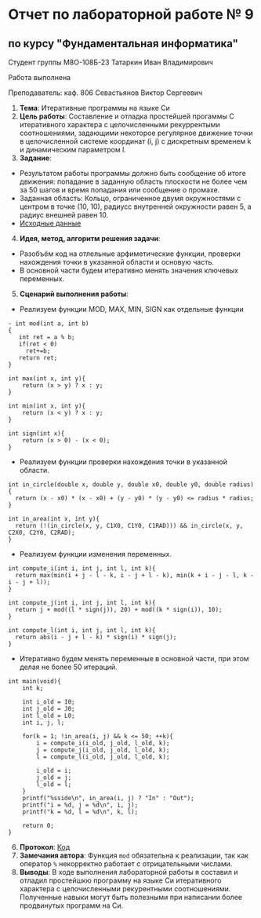 # Отчет по лабораторной работе № 9
## по курсу "Фундаментальная информатика"

Студент группы М8О-108Б-23 Татаркин Иван Владимирович

Работа выполнена 

Преподаватель: каф. 806 Севастьянов Виктор Сергеевич

1. **Тема**: Итеративные программы на языке Си
2. **Цель работы**: Составление и отладка простейшей прогаммы С итеративного характера с целочисленными рекуррентыми соотношениями, задающими некоторое регулярное движение точки в целочисленной системе координат (i, j) с дискретным временем k и динамическим параметром l.
3. **Задание**:
- Результатом работы программы должно быть сообщение об итоге движения: попадание в заданную область плоскости не более чем за 50 шагов и время попадания или сообщение о промахе.
- Заданная область: Кольцо, ограниченное двумя окружностями с центром в точке (10, 10), радиусс внутренней окружности равен 5, а радиус внешней равен 10.
- [Исходные данные](/9_Lab/Task.png)
4. **Идея, метод, алгоритм решения задачи**:
- Разобъём код на отлельные арфиметические функции, проверки нахождения точки в указанной области и основую часть.
- В основной части будем итеративно менять значения ключевых переменных.
5. **Сценарий выполнения работы**:
- Реализуем функции MOD, MAX, MIN, SIGN как отдельные функции
```
- int mod(int a, int b)
{  
   int ret = a % b;
   if(ret < 0)
     ret+=b;
   return ret;
}

int max(int x, int y){
    return (x > y) ? x : y;
}

int min(int x, int y){
    return (x < y) ? x : y;
}

int sign(int x){
    return (x > 0) - (x < 0);
}
```
- Реализуем функции проверки нахождения точки в указанной области.
```
int in_circle(double x, double y, double x0, double y0, double radius){
  return (x - x0) * (x - x0) + (y - y0) * (y - y0) <= radius * radius;
}

int in_area(int x, int y){
  return (!(in_circle(x, y, C1X0, C1Y0, C1RAD))) && in_circle(x, y, C2X0, C2Y0, C2RAD);
}
```
- Реализуем функции изменения переменных.
```
int compute_i(int i, int j, int l, int k){
  return max(min(i + j - l - k, i - j + l - k), min(k + i - j - l, k - i - j + l));
}

int compute_j(int i, int j, int l, int k){
  return j + mod((l * sign(j)), 20) + mod((k * sign(i)), 10);
}

int compute_l(int i, int j, int l, int k){
  return abs(i - j + l - k) * sign(i) * sign(j);
}

```
- Итеративно будем менять переменные в основной части, при этом делая не более 50 итераций.
```
int main(void){
    int k;

    int i_old = I0;
    int j_old = J0;
    int l_old = L0;
    int i, j, l;

    for(k = 1; !in_area(i, j) && k <= 50; ++k){
        i = compute_i(i_old, j_old, l_old, k);
        j = compute_j(i_old, j_old, l_old, k);
        l = compute_l(i_old, j_old, l_old, k);

        i_old = i;
        j_old = j;
        l_old = l;
    }
    printf("%sside\n", in_area(i, j) ? "In" : "Out");
    printf("i = %d, j = %d\n", i, j);
    printf("k = %d, l = %d\n", k, l);

    return 0;
}
```
6. **Протокол**:
[Код](/9_Lab/listing.txt)
7. **Замечания автора**: Функция `mod` обязательна к реализации, так как оператор `%` некорректно работает с отрицательными числами.
8. **Выводы**: В ходе выполнения лабораторной работы я составил и отладил простейшкю программу на языке Си итеративного характера с целочисленными рекурентными соотношениями. Полученные навыки могут быть полезными при написании более продвинутых программ на Си.
